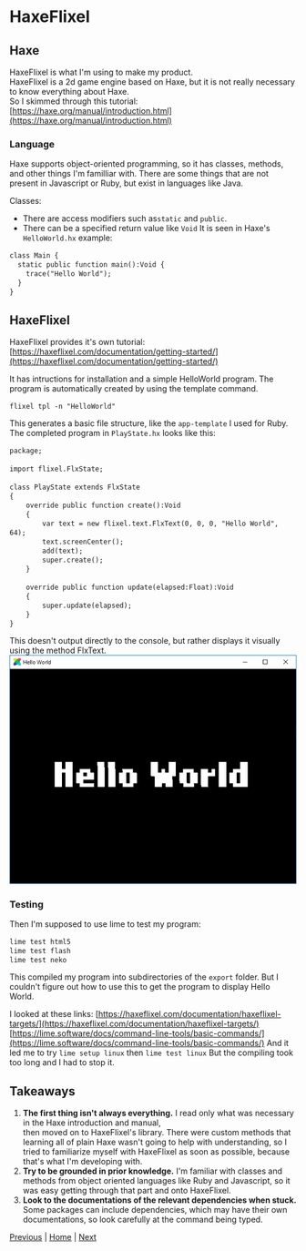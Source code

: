 # HaxeFlixel

## Haxe
HaxeFlixel is what I'm using to make my product.  
HaxeFlixel is a 2d game engine based on Haxe, but it is not really necessary to know everything about Haxe.  
So I skimmed through this tutorial:  
[https://haxe.org/manual/introduction.html](https://haxe.org/manual/introduction.html)

### Language
Haxe supports object-oriented programming, so it has classes, methods, and other things I'm familliar with.
There are some things that are not present in Javascript or Ruby, but exist in languages like Java.

Classes:
* There are access modifiers such as`static` and `public`.
* There can be a specified return value like `Void`
It is seen in Haxe's `HelloWorld.hx` example:
```
class Main {
  static public function main():Void {
    trace("Hello World");
  }
}
```

## HaxeFlixel
HaxeFlixel provides it's own tutorial:
[https://haxeflixel.com/documentation/getting-started/](https://haxeflixel.com/documentation/getting-started/)

It has intructions for installation and a simple HelloWorld program. 
The program is automatically created by using the template command.
```
flixel tpl -n "HelloWorld"
```
This generates a basic file structure, like the `app-template` I used for Ruby.  
The completed program in `PlayState.hx` looks like this:  

```
package;

import flixel.FlxState;

class PlayState extends FlxState
{
    override public function create():Void
    {
        var text = new flixel.text.FlxText(0, 0, 0, "Hello World", 64);
        text.screenCenter();
        add(text);
        super.create();
    }

    override public function update(elapsed:Float):Void
    {
        super.update(elapsed);
    }
}
```
This doesn't output directly to the console, but rather displays it visually using the method FlxText.  
![Hello world example](https://github.com/yuhangc9321/haxe-independent-study/blob/master/blog-images/hello-world.png "Hello world example")

### Testing
Then I'm supposed to use lime to test my program:
```
lime test html5
lime test flash
lime test neko
```
This compiled my program into subdirectories of the `export` folder.
But I couldn't figure out how to use this to get the program to display Hello World.

I looked at these links:
[https://haxeflixel.com/documentation/haxeflixel-targets/](https://haxeflixel.com/documentation/haxeflixel-targets/)
[https://lime.software/docs/command-line-tools/basic-commands/](https://lime.software/docs/command-line-tools/basic-commands/)
And it led me to try `lime setup linux` then `lime test linux`
But the compiling took too long and I had to stop it.

## Takeaways
1. **The first thing isn't always everything.** I read only what was necessary in the Haxe introduction and manual,  
then moved on to HaxeFlixel's library. There were custom methods that learning all of plain Haxe wasn't going to help with understanding, so I tried to familiarize myself with HaxeFlixel as soon as possible, because that's what I'm developing with.
2. **Try to be grounded in prior knowledge.** I'm familiar with classes and methods from object oriented languages like Ruby and Javascript, so it was easy getting through that part and onto HaxeFlixel.
3. **Look to the documentations of the relevant dependencies when stuck.** Some packages can include dependencies, which may have their own documentations, 
so look carefully at the command being typed.

[Previous](../week-2.md) | [Home](../README.md) | [Next](week-4.md)